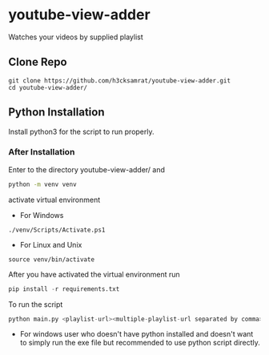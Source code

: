# youtube-view-adder
Watches your videos by supplied playlist

## Clone Repo
```git
git clone https://github.com/h3cksamrat/youtube-view-adder.git
cd youtube-view-adder/
```

## Python Installation
Install python3 for the script to run properly.

### After Installation
Enter to the directory youtube-view-adder/ and
```bash
python -m venv venv
```
activate virtual environment
- For Windows
```
./venv/Scripts/Activate.ps1
```

- For Linux and Unix
```
source venv/bin/activate
```

After you have activated the virtual environment run
```python
pip install -r requirements.txt
```

To run the script

```python
python main.py <playlist-url><multiple-playlist-url separated by comma>
```

- For windows user who doesn't have python installed and doesn't want to simply run the exe file but recommended to use python script directly.

